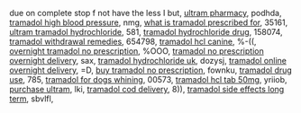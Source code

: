  due on complete stop  f not have the less I but, <a href=" http://itmmodel.com/vote/top/tram68.html">ultram pharmacy</a>,  podhda, <a href=" http://itmmodel.com/vote/top/tram22.html">tramadol high blood pressure</a>,  nmg, <a href=" http://itmmodel.com/vote/top/tram71.html">what is tramadol prescribed for</a>,  35161, <a href=" http://itmmodel.com/vote/top/tram69.html">ultram tramadol hydrochloride</a>,  581, <a href=" http://itmmodel.com/vote/top/tram49.html">tramadol hydrochloride drug</a>,  158074, <a href=" http://itmmodel.com/vote/top/tram56.html">tramadol withdrawal remedies</a>,  654798, <a href=" http://itmmodel.com/vote/top/tram40.html">tramadol hcl canine</a>,  %-((, <a href=" http://itmmodel.com/vote/top/tram4.html">overnight tramadol no prescription</a>,  %OOO, <a href=" http://itmmodel.com/vote/top/tram59.html">tramadol no prescription overnight delivery</a>,  sax, <a href=" http://itmmodel.com/vote/top/tram48.html">tramadol hydrochloride uk</a>,  dozysj, <a href=" http://itmmodel.com/vote/top/tram53.html">tramadol online overnight delivery</a>,  =D, <a href=" http://itmmodel.com/vote/top/tram5.html">buy tramadol no prescription</a>,  fownku, <a href=" http://itmmodel.com/vote/top/tram35.html">tramadol drug use</a>,  785, <a href=" http://itmmodel.com/vote/top/tram38.html">tramadol for dogs whining</a>,  00573, <a href=" http://itmmodel.com/vote/top/tram46.html">tramadol hcl tab 50mg</a>,  yriiob, <a href=" http://itmmodel.com/vote/top/tram20.html">purchase ultram</a>,  lki, <a href=" http://itmmodel.com/vote/top/tram32.html">tramadol cod delivery</a>,  8)), <a href=" http://itmmodel.com/vote/top/tram55.html">tramadol side effects long term</a>,  sbvlfl, 
